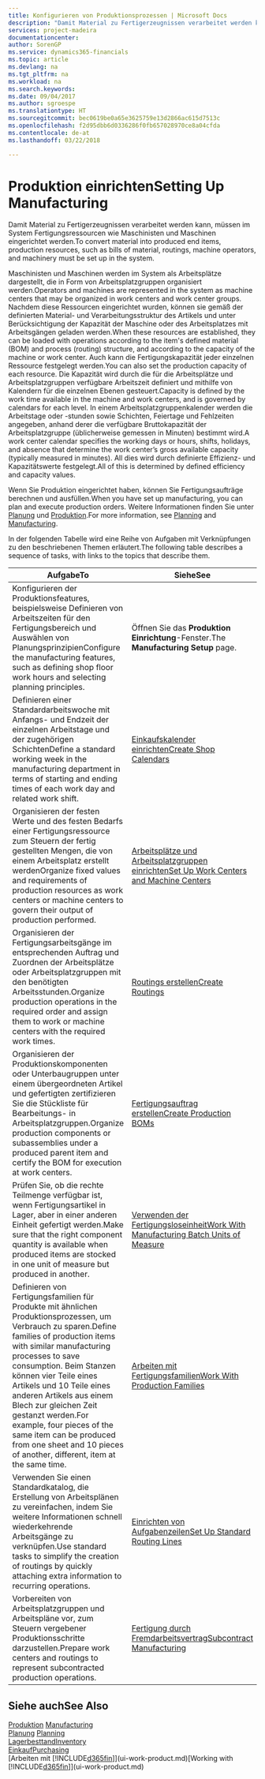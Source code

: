 ```yaml
---
title: Konfigurieren von Produktionsprozessen | Microsoft Docs
description: "Damit Material zu Fertigerzeugnissen verarbeitet werden kann, müssen im System Fertigungsressourcen wie Maschinisten und Maschinen eingerichtet werden."
services: project-madeira
documentationcenter: 
author: SorenGP
ms.service: dynamics365-financials
ms.topic: article
ms.devlang: na
ms.tgt_pltfrm: na
ms.workload: na
ms.search.keywords: 
ms.date: 09/04/2017
ms.author: sgroespe
ms.translationtype: HT
ms.sourcegitcommit: bec0619be0a65e3625759e13d2866ac615d7513c
ms.openlocfilehash: f2d95dbb6d0336286f0fb657028970ce8a04cfda
ms.contentlocale: de-at
ms.lasthandoff: 03/22/2018

---
```

# <a name="setting-up-manufacturing"></a><span data-ttu-id="15063-103">Produktion einrichten</span><span class="sxs-lookup"><span data-stu-id="15063-103">Setting Up Manufacturing</span></span>
<span data-ttu-id="15063-104">Damit Material zu Fertigerzeugnissen verarbeitet werden kann, müssen im System Fertigungsressourcen wie Maschinisten und Maschinen eingerichtet werden.</span><span class="sxs-lookup"><span data-stu-id="15063-104">To convert material into produced end items, production resources, such as bills of material, routings, machine operators, and machinery must be set up in the system.</span></span>

<span data-ttu-id="15063-105">Maschinisten und Maschinen werden im System als Arbeitsplätze dargestellt, die in Form von Arbeitsplatzgruppen organisiert werden.</span><span class="sxs-lookup"><span data-stu-id="15063-105">Operators and machines are represented in the system as machine centers that may be organized in work centers and work center groups.</span></span> <span data-ttu-id="15063-106">Nachdem diese Ressourcen eingerichtet wurden, können sie gemäß der definierten  Material- und Verarbeitungsstruktur des Artikels und unter Berücksichtigung der Kapazität der Maschine oder des Arbeitsplatzes mit Arbeitsgängen geladen werden.</span><span class="sxs-lookup"><span data-stu-id="15063-106">When these resources are established, they can be loaded with operations according to the item's defined material (BOM) and process (routing) structure, and according to the capacity of the machine or work center.</span></span> <span data-ttu-id="15063-107">Auch kann die Fertigungskapazität jeder einzelnen Ressource festgelegt werden.</span><span class="sxs-lookup"><span data-stu-id="15063-107">You can also set the production capacity of each resource.</span></span> <span data-ttu-id="15063-108">Die Kapazität wird durch die für die Arbeitsplätze und Arbeitsplatzgruppen verfügbare Arbeitszeit definiert und mithilfe von Kalendern für die einzelnen Ebenen gesteuert.</span><span class="sxs-lookup"><span data-stu-id="15063-108">Capacity is defined by the work time available in the machine and work centers, and is governed by calendars for each level.</span></span> <span data-ttu-id="15063-109">In einem Arbeitsplatzgruppenkalender werden die Arbeitstage oder -stunden sowie Schichten, Feiertage und Fehlzeiten angegeben, anhand derer die verfügbare Bruttokapazität der Arbeitsplatzgruppe (üblicherweise gemessen in Minuten) bestimmt wird.</span><span class="sxs-lookup"><span data-stu-id="15063-109">A work center calendar specifies the working days or hours, shifts, holidays, and absence that determine the work center’s gross available capacity (typically measured in minutes).</span></span> <span data-ttu-id="15063-110">All dies wird durch definierte Effizienz- und Kapazitätswerte festgelegt.</span><span class="sxs-lookup"><span data-stu-id="15063-110">All of this is determined by defined efficiency and capacity values.</span></span>  

<span data-ttu-id="15063-111">Wenn Sie Produktion eingerichtet haben, können Sie Fertigungsaufträge berechnen und ausfüllen.</span><span class="sxs-lookup"><span data-stu-id="15063-111">When you have set up manufacturing, you can plan and execute production orders.</span></span> <span data-ttu-id="15063-112">Weitere Informationen finden Sie unter [Planung](production-planning.md) und [Produktion](production-manage-manufacturing.md).</span><span class="sxs-lookup"><span data-stu-id="15063-112">For more information, see [Planning](production-planning.md) and [Manufacturing](production-manage-manufacturing.md).</span></span>  

 <span data-ttu-id="15063-113">In der folgenden Tabelle wird eine Reihe von Aufgaben mit Verknüpfungen zu den beschriebenen Themen erläutert.</span><span class="sxs-lookup"><span data-stu-id="15063-113">The following table describes a sequence of tasks, with links to the topics that describe them.</span></span>   

|<span data-ttu-id="15063-114">**Aufgabe**</span><span class="sxs-lookup"><span data-stu-id="15063-114">**To**</span></span>|<span data-ttu-id="15063-115">**Siehe**</span><span class="sxs-lookup"><span data-stu-id="15063-115">**See**</span></span>|  
|------------|-------------|  
|<span data-ttu-id="15063-116">Konfigurieren der Produktionsfeatures, beispielsweise Definieren von Arbeitszeiten für den Fertigungsbereich und Auswählen von Planungsprinzipien</span><span class="sxs-lookup"><span data-stu-id="15063-116">Configure the manufacturing features, such as defining shop floor work hours and selecting planning principles.</span></span>|<span data-ttu-id="15063-117">Öffnen Sie das **Produktion Einrichtung**-Fenster.</span><span class="sxs-lookup"><span data-stu-id="15063-117">The **Manufacturing Setup** page.</span></span>|  
|<span data-ttu-id="15063-118">Definieren einer Standardarbeitswoche mit Anfangs- und Endzeit der einzelnen Arbeitstage und der zugehörigen Schichten</span><span class="sxs-lookup"><span data-stu-id="15063-118">Define a standard working week in the manufacturing department in terms of starting and ending times of each work day and related work shift.</span></span>|[<span data-ttu-id="15063-119">Einkaufskalender einrichten</span><span class="sxs-lookup"><span data-stu-id="15063-119">Create Shop Calendars</span></span>](production-how-to-create-work-center-calendars.md)|  
|<span data-ttu-id="15063-120">Organisieren der festen Werte und des festen Bedarfs einer Fertigungsressource zum Steuern der fertig gestellten Mengen, die von einem Arbeitsplatz erstellt werden</span><span class="sxs-lookup"><span data-stu-id="15063-120">Organize fixed values and requirements of production resources as work centers or machine centers to govern their output of production performed.</span></span>|[<span data-ttu-id="15063-121">Arbeitsplätze und Arbeitsplatzgruppen einrichten</span><span class="sxs-lookup"><span data-stu-id="15063-121">Set Up Work Centers and Machine Centers</span></span>](production-how-to-set-up-work-and-machine-centers.md)|
|<span data-ttu-id="15063-122">Organisieren der Fertigungsarbeitsgänge im entsprechenden Auftrag und Zuordnen der Arbeitsplätze oder Arbeitsplatzgruppen mit den benötigten Arbeitsstunden.</span><span class="sxs-lookup"><span data-stu-id="15063-122">Organize production operations in the required order and assign them to work or machine centers with the required work times.</span></span>|[<span data-ttu-id="15063-123">Routings erstellen</span><span class="sxs-lookup"><span data-stu-id="15063-123">Create Routings</span></span>](production-how-to-create-routings.md)|
|<span data-ttu-id="15063-124">Organisieren der Produktionskomponenten oder Unterbaugruppen unter einem übergeordneten Artikel und gefertigten zertifizieren Sie die Stückliste für Bearbeitungs- in Arbeitsplatzgruppen.</span><span class="sxs-lookup"><span data-stu-id="15063-124">Organize production components or subassemblies under a produced parent item and certify the BOM for execution at work centers.</span></span>|[<span data-ttu-id="15063-125">Fertigungsauftrag erstellen</span><span class="sxs-lookup"><span data-stu-id="15063-125">Create Production BOMs</span></span>](production-how-to-create-production-boms.md)|
|<span data-ttu-id="15063-126">Prüfen Sie, ob die rechte Teilmenge verfügbar ist, wenn Fertigungsartikel in Lager, aber in einer anderen Einheit gefertigt werden.</span><span class="sxs-lookup"><span data-stu-id="15063-126">Make sure that the right component quantity is available when produced items are stocked in one unit of measure but produced in another.</span></span>|[<span data-ttu-id="15063-127">Verwenden der Fertigungsloseinheit</span><span class="sxs-lookup"><span data-stu-id="15063-127">Work With Manufacturing Batch Units of Measure</span></span>](production-how-to-use-the-manufacturing-batch-unit-of-measure.md)|  
|<span data-ttu-id="15063-128">Definieren von Fertigungsfamilien für Produkte mit ähnlichen Produktionsprozessen, um Verbrauch zu sparen.</span><span class="sxs-lookup"><span data-stu-id="15063-128">Define families of production items with similar manufacturing processes to save consumption.</span></span> <span data-ttu-id="15063-129">Beim Stanzen können vier Teile eines Artikels und 10 Teile eines anderen Artikels aus einem Blech zur gleichen Zeit gestanzt werden.</span><span class="sxs-lookup"><span data-stu-id="15063-129">For example, four pieces of the same item can be produced from one sheet and 10 pieces of another, different, item at the same time.</span></span>|[<span data-ttu-id="15063-130">Arbeiten mit Fertigungsfamilien</span><span class="sxs-lookup"><span data-stu-id="15063-130">Work With Production Families</span></span>](production-how-work-family.md)|
|<span data-ttu-id="15063-131">Verwenden Sie einen Standardkatalog, die Erstellung von Arbeitsplänen zu vereinfachen, indem Sie weitere Informationen schnell wiederkehrende Arbeitsgänge zu verknüpfen.</span><span class="sxs-lookup"><span data-stu-id="15063-131">Use standard tasks to simplify the creation of routings by quickly attaching extra information to recurring operations.</span></span>|[<span data-ttu-id="15063-132">Einrichten von Aufgabenzeilen</span><span class="sxs-lookup"><span data-stu-id="15063-132">Set Up Standard Routing Lines</span></span>](production-how-set-up-standard-routing-lines.md)|  
|<span data-ttu-id="15063-133">Vorbereiten von Arbeitsplatzgruppen und Arbeitspläne vor, zum Steuern vergebener Produktionsschritte darzustellen.</span><span class="sxs-lookup"><span data-stu-id="15063-133">Prepare work centers and routings to represent subcontracted production operations.</span></span>|[<span data-ttu-id="15063-134">Fertigung durch Fremdarbeitsvertrag</span><span class="sxs-lookup"><span data-stu-id="15063-134">Subcontract Manufacturing</span></span>](production-how-to-subcontract-manufacturing.md)|  

## <a name="see-also"></a><span data-ttu-id="15063-135">Siehe auch</span><span class="sxs-lookup"><span data-stu-id="15063-135">See Also</span></span>
<span data-ttu-id="15063-136">[Produktion](production-manage-manufacturing.md)  </span><span class="sxs-lookup"><span data-stu-id="15063-136">[Manufacturing](production-manage-manufacturing.md)  </span></span>  
<span data-ttu-id="15063-137">[Planung](production-planning.md) </span><span class="sxs-lookup"><span data-stu-id="15063-137">[Planning](production-planning.md) </span></span>  
[<span data-ttu-id="15063-138">Lagerbesttand</span><span class="sxs-lookup"><span data-stu-id="15063-138">Inventory</span></span>](inventory-manage-inventory.md)  
[<span data-ttu-id="15063-139">Einkauf</span><span class="sxs-lookup"><span data-stu-id="15063-139">Purchasing</span></span>](purchasing-manage-purchasing.md)  
<span data-ttu-id="15063-140">[Arbeiten mit [!INCLUDE[d365fin](includes/d365fin_md.md)]](ui-work-product.md)</span><span class="sxs-lookup"><span data-stu-id="15063-140">[Working with [!INCLUDE[d365fin](includes/d365fin_md.md)]](ui-work-product.md)</span></span>

